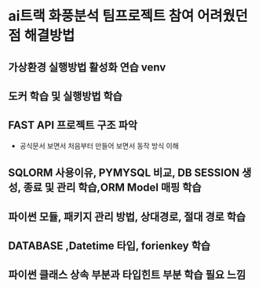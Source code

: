# ai트랙 화풍분석 팀프로젝트 참여 어려웠던점 해결방법

## 가상환경 실행방법 활성화 연습 venv

## 도커 학습 및 실행방법 학습

## FAST API 프로젝트 구조 파악
- 공식문서 보면서 처음부터 만들어 보면서 동작 방식 이해

## SQLORM 사용이유, PYMYSQL 비교, DB SESSION 생성, 종료 및 관리 학습,ORM Model 매핑 학습

## 파이썬 모듈, 패키지 관리 방법, 상대경로, 절대 경로 학습

## DATABASE ,Datetime 타입, forienkey 학습

## 파이썬 클래스 상속 부분과 타입힌트 부분 학습 필요 느낌

